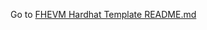 Go to [FHEVM Hardhat Template README.md](https://github.com/zama-ai/fhevm-hardhat-template/blob/main/README.md)
